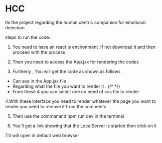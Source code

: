 # HCC
Its the project regarding the human centric companion for emotional detection


steps to run the code:

1. You need to have an react js environment .If not download it and then proceed with the process

2. Then you need to access the App.jsx for rendering the codes

3. Furtherly , You will get the code as shown as follows
   
  - Can see in the App.jsx file 
  - Regarding what the file you want to render it .
      <Dashboard />
      {/* <EmergencyAlert />
      <Login />
      <Settings /> */}
  - From these 4 you can select one no need of css file to render    

4.With these interface you need to render whatever the page you want to render you need to remove it from the comments 

5. Then use the commanand npm run dev in the terminal

6. You'll get a link showing that the LocalServer is started then click on it

7.It will open in default web browser 

